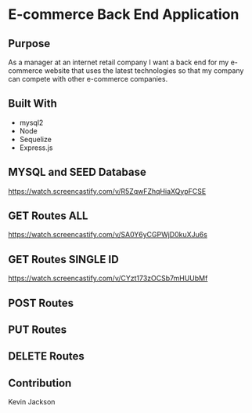 # E-commerce Back End Application

## Purpose
As a manager at an internet retail company I want a back end for my e-commerce website that uses the latest technologies so that my company can compete with other e-commerce companies.

## Built With 
* mysql2
* Node
* Sequelize
* Express.js

## MYSQL and SEED Database
https://watch.screencastify.com/v/R5ZqwFZhqHiaXQypFCSE

## GET Routes ALL
https://watch.screencastify.com/v/SA0Y6yCGPWjD0kuXJu6s

## GET Routes SINGLE ID
https://watch.screencastify.com/v/CYzt173zOCSb7mHUUbMf

## POST Routes

## PUT Routes

## DELETE Routes


## Contribution
Kevin Jackson
